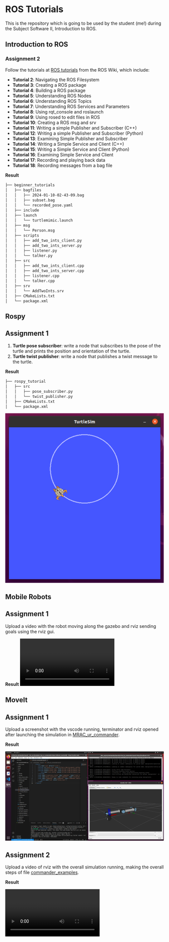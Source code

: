 # ROS Tutorials
This is the repository which is going to be used by the student (me!) during the Subject Software II, Introduction to ROS. 

## Introduction to ROS

### Assignment 2
Follow the tutorials at [ROS tutorials](https://wiki.ros.org/ROS/Tutorials) from the ROS Wiki, which include:

- **Tutorial 2**: Navigating the ROS Filesystem
- **Tutorial 3**: Creating a ROS package
- **Tutorial 4**: Building a ROS package
- **Tutorial 5**: Understanding ROS Nodes
- **Tutorial 6**: Understanding ROS Topics
- **Tutorial 7**: Understanding ROS Services and Parameters
- **Tutorial 8**: Using rqt_console and roslaunch
- **Tutorial 9**: Using rosed to edit files in ROS
- **Tutorial 10**: Creating a ROS msg and srv
- **Tutorial 11**: Writing a simple Publisher and Subscriber (C++)
- **Tutorial 12**: Writing a simple Publisher and Subscriber (Python)
- **Tutorial 13**: Examining Simple Publisher and Subscriber
- **Tutorial 14**: Writing a Simple Service and Client (C++)
- **Tutorial 15**: Writing a Simple Service and Client (Python)
- **Tutorial 16**: Examining Simple Service and Client
- **Tutorial 17**: Recording and playing back data
- **Tutorial 18**: Recording messages from a bag file

**Result**

```
├── beginner_tutorials
│   ├── bagfiles
│   │   ├── 2024-01-10-02-43-09.bag
│   │   ├── subset.bag
│   │   └── recorded_pose.yaml
│   ├── include
│   ├── launch
│   │   └── turtlemimic.launch
│   ├── msg
│   │   └── Person.msg
│   ├── scripts
│   │   ├── add_two_ints_client.py
│   │   ├── add_two_ints_server.py
│   │   ├── listener.py
│   │   └── talker.py
│   ├── src
│   │   ├── add_two_ints_client.cpp
│   │   ├── add_two_ints_server.cpp
│   │   ├── listener.cpp
│   │   └── talker.cpp
│   ├── srv
│   │   └── AddTwoInts.srv
│   ├── CMakeLists.txt
│   └── package.xml

```

## Rospy

## Assignment 1
1. **Turtle pose subscriber**: write a node that subscribes to the pose of the turtle and prints the position and orientation of the turtle.
2. **Turtle twist publisher**: write a node that publishes a twist message to the turtle.

**Result**

```
├── rospy_tutorial
│   ├── src
│   │   ├── pose_subscriber.py
│   │   └── twist_publisher.py
│   ├── CMakeLists.txt
│   └── package.xml

```
 ![Circular Movement Turtlesim](/z_media/rospy_assignment.png)


## Mobile Robots

## Assignment 1
Upload a video with the robot moving along the gazebo and rviz sending goals using the rviz gui.

**Result**
 ![Navigation Examples](/z_media/mobile_robots_assignment01.mp4)

## MoveIt

## Assignment 1
Upload a screenshot with the vscode running, terminator and rviz opened after launching the simulation in [MRAC_ur_commander](https://github.com/roboticswithjulia/MRAC_ur_commander).

**Result**

 ![Screenshot](/z_media/moveit_assignment01.png)

## Assignment 2
Upload a video of rviz with the overall simulation running, making the overall steps of file [commander_examples](https://github.com/roboticswithjulia/MRAC_ur_commander/blob/main/commander/notebooks/commander_examples.ipynb).

**Result**

 ![Commander Examples](/z_media/moveit_assignment02.mp4)